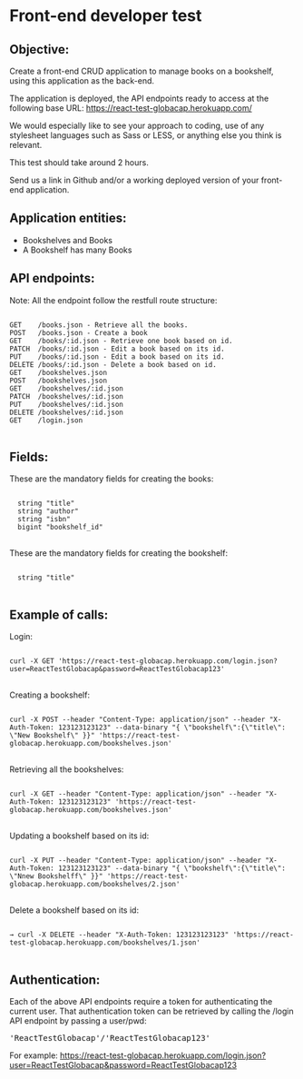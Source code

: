 # Front-end developer test

Objective:
----------
Create a front-end CRUD application to manage books on a bookshelf, using this application as the back-end.

The application is deployed, the API endpoints ready to access at the following base URL:
https://react-test-globacap.herokuapp.com/

We would especially like to see your approach to coding, use of any stylesheet languages such as Sass or LESS, or anything else you think is relevant.

This test should take around 2 hours.

Send us a link in Github and/or a working deployed version of your front-end application.

Application entities:
------------------------------------
- Bookshelves and Books
- A Bookshelf has many Books

API endpoints:
--------------------------
Note:
All the endpoint follow the restfull route structure:
<pre>
<code>
GET    /books.json - Retrieve all the books.
POST   /books.json - Create a book
GET    /books/:id.json - Retrieve one book based on id.
PATCH  /books/:id.json - Edit a book based on its id.
PUT    /books/:id.json - Edit a book based on its id.
DELETE /books/:id.json - Delete a book based on id.
GET    /bookshelves.json
POST   /bookshelves.json
GET    /bookshelves/:id.json
PATCH  /bookshelves/:id.json
PUT    /bookshelves/:id.json
DELETE /bookshelves/:id.json
GET    /login.json
</code>
</pre>

Fields:
-------
These are the mandatory fields for creating the books:

<pre>
<code>
  string "title"
  string "author"
  string "isbn"
  bigint "bookshelf_id"
</code>
</pre>

These are the mandatory fields for creating the bookshelf:
<pre>
<code>
  string "title"
</code>
</pre>

Example of calls:
-----------------

Login:
<pre>
<code>
curl -X GET 'https://react-test-globacap.herokuapp.com/login.json?user=ReactTestGlobacap&password=ReactTestGlobacap123'
</code>
</pre>

Creating a bookshelf:
<pre>
<code>
curl -X POST --header "Content-Type: application/json" --header "X-Auth-Token: 123123123123" --data-binary "{ \"bookshelf\":{\"title\": \"New Bookshelf\" }}" 'https://react-test-globacap.herokuapp.com/bookshelves.json'
</code>
</pre>

Retrieving all the bookshelves:
<pre>
<code>
curl -X GET --header "Content-Type: application/json" --header "X-Auth-Token: 123123123123" 'https://react-test-globacap.herokuapp.com/bookshelves.json'
</code>
</pre>

Updating a bookshelf based on its id:
<pre>
<code>
curl -X PUT --header "Content-Type: application/json" --header "X-Auth-Token: 123123123123" --data-binary "{ \"bookshelf\":{\"title\": \"Nnew Bookshelff\" }}" 'https://react-test-globacap.herokuapp.com/bookshelves/2.json'
</code>
</pre>

Delete a bookshelf based on its id:
<pre>
<code>
→ curl -X DELETE --header "X-Auth-Token: 123123123123" 'https://react-test-globacap.herokuapp.com/bookshelves/1.json'
</code>
</pre>

Authentication:
---------------
Each of the above API endpoints require a token for authenticating the current user.
That authentication token can be retrieved by calling the /login API endpoint by passing a user/pwd:
<pre>'ReactTestGlobacap'/'ReactTestGlobacap123'</pre>

For example:
https://react-test-globacap.herokuapp.com/login.json?user=ReactTestGlobacap&password=ReactTestGlobacap123

